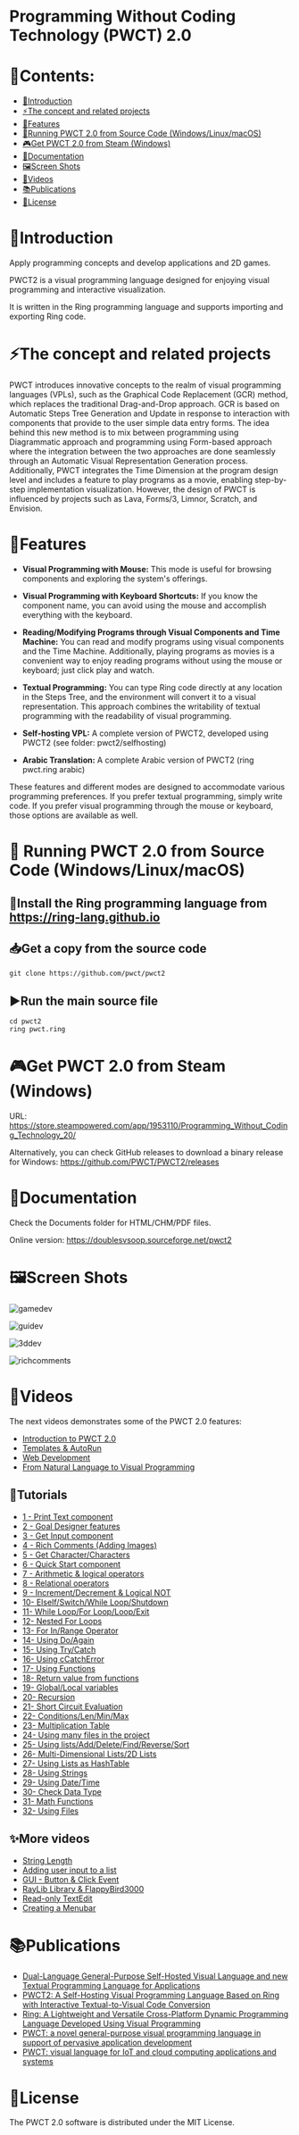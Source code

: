 Programming Without Coding Technology (PWCT) 2.0 
================================================

# 📖Contents:

- [📘Introduction](#introduction)
- [⚡The concept and related projects](#the-concept-and-related-projects)
- [🎯Features](#features)
- [🚀Running PWCT 2.0 from Source Code (Windows/Linux/macOS)](#-running-pwct-20-from-source-code-windowslinuxmacos)
- [🎮Get PWCT 2.0 from Steam (Windows)](#get-pwct-20-from-steam-windows)
- [📄Documentation](#documentation)
- [🖼️Screen Shots](#%EF%B8%8Fscreen-shots)
- [📸Videos](#videos)
- [📚Publications](#publications)
- [📝License](#license)

# 📘Introduction

Apply programming concepts and develop applications and 2D games.

PWCT2 is a visual programming language designed for enjoying visual programming and interactive visualization. 

It is written in the Ring programming language and supports importing and exporting Ring code.

# ⚡The concept and related projects

PWCT introduces innovative concepts to the realm of visual programming languages (VPLs), such as the Graphical Code Replacement (GCR) method, which replaces the traditional Drag-and-Drop approach. 
GCR is based on Automatic Steps Tree Generation and Update in response to interaction with components that provide to the user simple data entry forms. The idea behind this new method is to mix between programming using Diagrammatic approach and programming using Form-based approach where the integration between the two approaches are done seamlessly through an Automatic Visual Representation Generation process.
Additionally, PWCT integrates the Time Dimension at the program design level and includes a feature to play programs as a movie, enabling step-by-step implementation visualization. 
However, the design of PWCT is influenced by projects such as Lava, Forms/3, Limnor, Scratch, and Envision.

# 🎯Features

* **Visual Programming with Mouse:** This mode is useful for browsing components and exploring the system's offerings.

* **Visual Programming with Keyboard Shortcuts:** If you know the component name, you can avoid using the mouse and accomplish everything with the keyboard.

* **Reading/Modifying Programs through Visual Components and Time Machine:** You can read and modify programs using visual components and the Time Machine. Additionally, playing programs as movies is a convenient way to enjoy reading programs without using the mouse or keyboard; just click play and watch.

* **Textual Programming:** You can type Ring code directly at any location in the Steps Tree, and the environment will convert it to a visual representation. This approach combines the writability of textual programming with the readability of visual programming.

* **Self-hosting VPL:** A complete version of PWCT2, developed using PWCT2 (see folder: pwct2/selfhosting)

* **Arabic Translation:** A complete Arabic version of PWCT2 (ring pwct.ring arabic)

These features and different modes are designed to accommodate various programming preferences. If you prefer textual programming, simply write code. If you prefer visual programming through the mouse or keyboard, those options are available as well.

# 🚀 Running PWCT 2.0 from Source Code (Windows/Linux/macOS)

## 💾Install the Ring programming language from https://ring-lang.github.io

## 📥Get a copy from the source code


	git clone https://github.com/pwct/pwct2

## ▶️Run the main source file


	cd pwct2
	ring pwct.ring 

# 🎮Get PWCT 2.0 from Steam (Windows)

URL: https://store.steampowered.com/app/1953110/Programming_Without_Coding_Technology_20/

Alternatively, you can check GitHub releases to download a binary release for Windows: https://github.com/PWCT/PWCT2/releases

# 📄Documentation

Check the Documents folder for HTML/CHM/PDF files.

Online version: https://doublesvsoop.sourceforge.net/pwct2

# 🖼️Screen Shots

![gamedev](https://raw.githubusercontent.com/PWCT/PWCT2/master/documents/source/images/demo/demo1.png)

![guidev](https://raw.githubusercontent.com/PWCT/PWCT2/master/documents/source/images/demo/demo2.png)

![3ddev](https://raw.githubusercontent.com/PWCT/PWCT2/master/documents/source/images/demo/demo3.png)

![richcomments](https://raw.githubusercontent.com/PWCT/PWCT2/master/documents/source/images/demo/demo4.png)

# 📸Videos

The next videos demonstrates some of the PWCT 2.0 features:

* [Introduction to PWCT 2.0](https://cdn.akamai.steamstatic.com/steam/apps/256883333/movie_max_vp9.webm?t=1657472871)
* [Templates & AutoRun](https://cdn.akamai.steamstatic.com/steam/apps/256893582/movie_max_vp9.webm?t=1656153375)
* [Web Development](https://cdn.akamai.steamstatic.com/steam/apps/256883763/movie_max_vp9.webm?t=1657473295)
* [From Natural Language to Visual Programming](https://www.youtube.com/watch?v=Fx--dNZvncc)

## 🚶Tutorials

* [1 - Print Text component](https://www.youtube.com/watch?v=zd2jUEIlr8Y)
* [2 - Goal Designer features](https://www.youtube.com/watch?v=f9fbPKSiP4k)
* [3 - Get Input component](https://www.youtube.com/watch?v=GMlbc9bVIc0)
* [4 - Rich Comments (Adding Images)](https://www.youtube.com/watch?v=3yd72YrXxF0)
* [5 - Get Character/Characters](https://www.youtube.com/watch?v=4KgNXz-DxcY)
* [6 - Quick Start component](https://www.youtube.com/watch?v=OfzMfK_NukA)
* [7 - Arithmetic & logical operators](https://www.youtube.com/watch?v=gtL8m_-0F5o)
* [8 - Relational operators](https://www.youtube.com/watch?v=EVPwn6lgsDM)
* [9 - Increment/Decrement & Logical NOT](https://www.youtube.com/watch?v=rTJubpy7TiA)
* [10- ElseIf/Switch/While Loop/Shutdown](https://www.youtube.com/watch?v=8Q75DgY-m1s)
* [11- While Loop/For Loop/Loop/Exit](https://www.youtube.com/watch?v=TtuWCah2FfY)
* [12- Nested For Loops](https://www.youtube.com/watch?v=qLqIOlP90EY)
* [13- For In/Range Operator](https://www.youtube.com/watch?v=sLTrBXMYurw)
* [14- Using Do/Again](https://www.youtube.com/watch?v=3hOFTkd0Ul8)
* [15- Using Try/Catch](https://www.youtube.com/watch?v=CPlyA9wo8RQ)
* [16- Using cCatchError](https://www.youtube.com/watch?v=nnFKa4MShoE)
* [17- Using Functions](https://www.youtube.com/watch?v=Bzd1Gkass5E)
* [18- Return value from functions](https://www.youtube.com/watch?v=kJXGIUoczXQ)
* [19- Global/Local variables](https://www.youtube.com/watch?v=9KctZM6zmuA)
* [20- Recursion](https://www.youtube.com/watch?v=A9w4bOvQLBc)
* [21- Short Circuit Evaluation](https://www.youtube.com/watch?v=LQdKeQRW2CM)
* [22- Conditions/Len/Min/Max](https://www.youtube.com/watch?v=o88THX8766o)
* [23- Multiplication Table](https://www.youtube.com/watch?v=zFhWc_k3MoI)
* [24- Using many files in the project](https://www.youtube.com/watch?v=T6cXrW3Ob8M)
* [25- Using lists/Add/Delete/Find/Reverse/Sort](https://www.youtube.com/watch?v=fceWa4_DvyQ)
* [26- Multi-Dimensional Lists/2D Lists](https://www.youtube.com/watch?v=cOdgpprb3_U)
* [27- Using Lists as HashTable](https://www.youtube.com/watch?v=kR5LCPPm89c)
* [28- Using Strings](https://www.youtube.com/watch?v=ZC99W16KEJM)
* [29- Using Date/Time](https://www.youtube.com/watch?v=d8GhoeTm1WE)
* [30- Check Data Type](https://www.youtube.com/watch?v=w2S48C2QXvw)
* [31- Math Functions](https://www.youtube.com/watch?v=p3OP676l_W4)
* [32- Using Files](https://www.youtube.com/watch?v=0M1I2llBLrc)

## ✨More videos

* [String Length](https://www.youtube.com/watch?v=4vpyVzTXBO8)
* [Adding user input to a list](https://www.youtube.com/watch?v=DV5zq2sH_Yg)
* [GUI - Button & Click Event](https://www.youtube.com/watch?v=eqQpzzSDq5k)
* [RayLib Library & FlappyBird3000](https://www.youtube.com/watch?v=8a75XWfFhKc)
* [Read-only TextEdit](https://www.youtube.com/watch?v=DNW3Iu5-Mns)
* [Creating a Menubar](https://www.youtube.com/watch?v=bT9yKd6O38g)

# 📚Publications

* [Dual-Language General-Purpose Self-Hosted Visual Language and new Textual Programming Language for Applications](https://arxiv.org/abs/2509.20426) 
* [PWCT2: A Self-Hosting Visual Programming Language Based on Ring with Interactive Textual-to-Visual Code Conversion](https://www.mdpi.com/2076-3417/15/3/1521)
* [Ring: A Lightweight and Versatile Cross-Platform Dynamic Programming Language Developed Using Visual Programming](https://www.mdpi.com/2079-9292/13/23/4627)
* [PWCT: a novel general-purpose visual programming language in support of pervasive application development](https://link.springer.com/article/10.1007/s42486-020-00038-y)
* [PWCT: visual language for IoT and cloud computing applications and systems](https://dl.acm.org/doi/10.1145/3018896.3056782)

# 📝License 

The PWCT 2.0 software is distributed under the MIT License.
